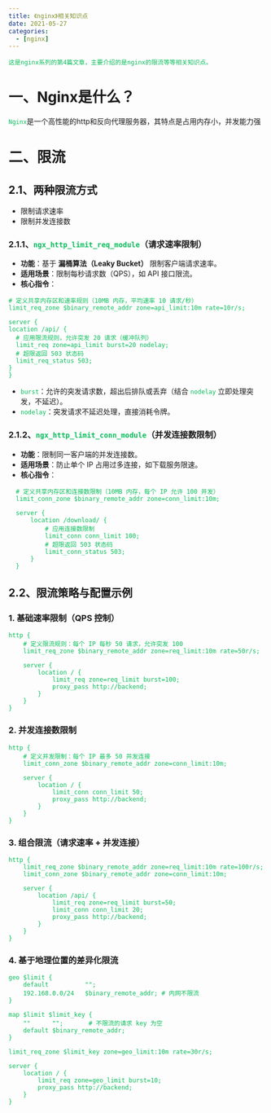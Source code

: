 ```yaml
---
title: 《nginx》相关知识点
date: 2021-05-27
categories:
  - [nginx]
---
```


    这是nginx系列的第4篇文章，主要介绍的是nginx的限流等等相关知识点。

<style>
.my-code {
   color: orange;
}
.orange {
   color: rgb(255, 53, 2)
}
.red {
   color: red
}
code {
   color: #0ABF5B;
}
</style>

# 一、Nginx是什么？
`Nginx`是一个高性能的http和反向代理服务器，其特点是占用内存小，并发能力强

<!--more-->

# 二、限流

## 2.1、两种限流方式
- 限制请求速率
- 限制并发连接数

### 2.1.1、`ngx_http_limit_req_module`（请求速率限制）
- **功能**：基于 **漏桶算法（Leaky Bucket）** 限制客户端请求速率。
- **适用场景**：限制每秒请求数（QPS），如 API 接口限流。
- **核心指令**：
```nginx
# 定义共享内存区和速率规则（10MB 内存，平均速率 10 请求/秒）
limit_req_zone $binary_remote_addr zone=api_limit:10m rate=10r/s;

server {
location /api/ {
  # 应用限流规则，允许突发 20 请求（缓冲队列）
  limit_req zone=api_limit burst=20 nodelay;
  # 超限返回 503 状态码
  limit_req_status 503;
}
}
```
- `burst`：允许的突发请求数，超出后排队或丢弃（结合 `nodelay` 立即处理突发，不延迟）。
- `nodelay`：突发请求不延迟处理，直接消耗令牌。

### 2.1.2、`ngx_http_limit_conn_module`（并发连接数限制）
- **功能**：限制同一客户端的并发连接数。
- **适用场景**：防止单个 IP 占用过多连接，如下载服务限速。
- **核心指令**：
```nginx
  # 定义共享内存区和连接数限制（10MB 内存，每个 IP 允许 100 并发）
  limit_conn_zone $binary_remote_addr zone=conn_limit:10m;

  server {
      location /download/ {
          # 应用连接数限制
          limit_conn conn_limit 100;
          # 超限返回 503 状态码
          limit_conn_status 503;
      }
  }
  ```



## 2.2、限流策略与配置示例

### 1. 基础速率限制（QPS 控制）
```nginx
http {
    # 定义限流规则：每个 IP 每秒 50 请求，允许突发 100
    limit_req_zone $binary_remote_addr zone=req_limit:10m rate=50r/s;

    server {
        location / {
            limit_req zone=req_limit burst=100;
            proxy_pass http://backend;
        }
    }
}
```

### 2. 并发连接数限制
```nginx
http {
    # 定义并发限制：每个 IP 最多 50 并发连接
    limit_conn_zone $binary_remote_addr zone=conn_limit:10m;

    server {
        location / {
            limit_conn conn_limit 50;
            proxy_pass http://backend;
        }
    }
}
```

### 3. 组合限流（请求速率 + 并发连接）
```nginx
http {
    limit_req_zone $binary_remote_addr zone=req_limit:10m rate=100r/s;
    limit_conn_zone $binary_remote_addr zone=conn_limit:10m;

    server {
        location /api/ {
            limit_req zone=req_limit burst=50;
            limit_conn conn_limit 20;
            proxy_pass http://backend;
        }
    }
}
```

### 4. 基于地理位置的差异化限流
```nginx
geo $limit {
    default          "";
    192.168.0.0/24   $binary_remote_addr; # 内网不限流
}

map $limit $limit_key {
    ""      "";       # 不限流的请求 key 为空
    default $binary_remote_addr;
}

limit_req_zone $limit_key zone=geo_limit:10m rate=30r/s;

server {
    location / {
        limit_req zone=geo_limit burst=10;
        proxy_pass http://backend;
    }
}
```
